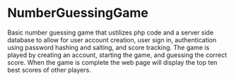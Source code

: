# NumberGuessingGame
Basic number guessing game that ustilizes php code and a server side database to allow for user account creation, user sign in, authentication using password hashing and salting, and score tracking.
The game is played by creating an account, starting the game, and guessing the correct score.
When the game is complete the web page will display the top ten best scores of other players.
